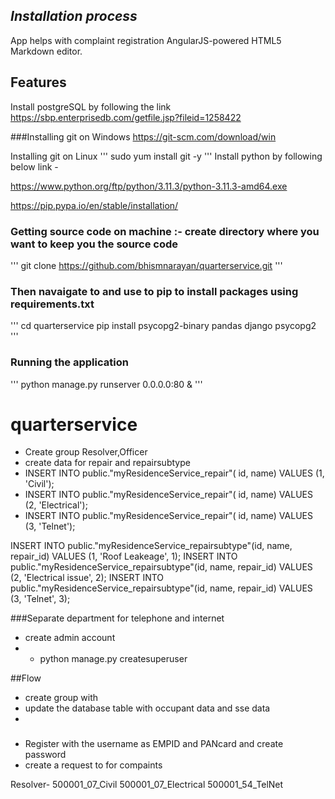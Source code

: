 
## _Installation process_

App helps with complaint registration
AngularJS-powered HTML5 Markdown editor.


## Features
Install postgreSQL by following the link
https://sbp.enterprisedb.com/getfile.jsp?fileid=1258422

###Installing git on Windows 
https://git-scm.com/download/win

Installing git on Linux
'''
sudo yum install git  -y
'''
Install python  by following below link -

https://www.python.org/ftp/python/3.11.3/python-3.11.3-amd64.exe

https://pip.pypa.io/en/stable/installation/

### Getting source code on machine :- create directory where you want to keep you the source code 
'''
git clone https://github.com/bhismnarayan/quarterservice.git
'''

###  Then navaigate to and use to pip to install packages using requirements.txt

'''
cd  quarterservice
pip install psycopg2-binary pandas django psycopg2
'''

### Running the application
'''
python manage.py runserver 0.0.0.0:80 &
'''

# quarterservice

- Create group Resolver,Officer 
- create data for repair and repairsubtype
- INSERT INTO public."myResidenceService_repair"(	id, name)	VALUES (1, 'Civil');
- INSERT INTO public."myResidenceService_repair"(	id, name)	VALUES (2, 'Electrical');
- INSERT INTO public."myResidenceService_repair"(	id, name)	VALUES (3, 'Telnet');

INSERT INTO public."myResidenceService_repairsubtype"(id, name, repair_id)
	VALUES (1, 'Roof Leakeage', 1);
INSERT INTO public."myResidenceService_repairsubtype"(id, name, repair_id)
	VALUES (2, 'Electrical issue', 2);
INSERT INTO public."myResidenceService_repairsubtype"(id, name, repair_id)
	VALUES (3, 'Telnet', 3);
		

###Separate department for telephone and internet
	
- create admin account
- - python manage.py createsuperuser


##Flow
- create group with
- update the database table with occupant data and sse data
- 
###
- Register with the username as EMPID and PANcard and create password
- create a request to for compaints

Resolver-
 500001_07_Civil
 500001_07_Electrical
 500001_54_TelNet